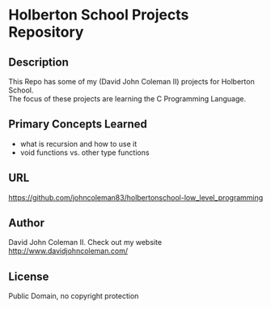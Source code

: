 # Holberton School Projects Repository

## Description

This Repo has some of my (David John Coleman II) projects for Holberton School.  
The focus of these projects are learning the C Programming Language.

## Primary Concepts Learned
  * what is recursion and how to use it
  * void functions vs. other type functions

## URL

https://github.com/johncoleman83/holbertonschool-low_level_programming

## Author

David John Coleman II.	Check out my website http://www.davidjohncoleman.com/

## License

Public Domain, no copyright protection